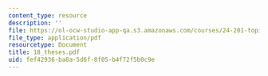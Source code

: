 ```yaml
---
content_type: resource
description: ''
file: https://ol-ocw-studio-app-qa.s3.amazonaws.com/courses/24-201-topics-in-the-history-of-philosophy-kant-fall-2005/fef42936ba8a5d6f8f05b4f72f5b0c9e_18_theses.pdf
file_type: application/pdf
resourcetype: Document
title: 18_theses.pdf
uid: fef42936-ba8a-5d6f-8f05-b4f72f5b0c9e
---
```

